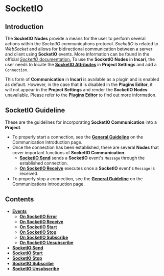 # SocketIO

## Introduction

The **SocketIO** **Nodes** provide a means for the user to perform several actions within the *SocketIO* communications protocol. *SocketIO* is related to *WebSocket* and allows for bidirectional communication between a server and client using **SocketIO** events. More information can be found in the official [*SocketIO* documentation.](https://socket.io/docs/v4/) To use the **SocketIO Nodes** in **Incari**, the user needs to locate the [**SocketIO Attributes**](../../../modules/project-settings/socketio.md) in **Project Settings** and add a `Connection`. 

This form of **Communication** in **Incari** is available as a plugin and is enabled as default. However, in the case that it is disabled in the **Plugins Editor**, it will not appear in the **Project Settings** and render the **SocketIO Nodes** unavailable. Please refer to the [**Plugins Editor**](../../../modules/plugins/README.md) to find out more information.

## SocketIO Guideline

These are the guidelines for incorporating **SocketIO Communication** into a **Project**.

* To properly start a connection, see the [**General Guideline**](../README.md#general-guideline) on the Communication Introduction page.
* Once the connection has been established, there are several **Nodes** that cover important functions of **SocketIO Communication**.
  * [**SocketIO Send**](socketiosend.md) sends a **SocketIO** event's `Message` through the established connection. 
  * [**On SocketIO  Receive**](events/onsocketioreceive.md) executes once a **SocketIO** event's `Message` is received.
* To properly stop a connection, see the [**General Guideline**](../README.md#general-guideline) on the Communications Introduction page.



## Contents

* [**Events**](events/)
  * [**On SocketIO Error**](events/onsocketioerror.md)
  * [**On SocketIO Receive**](events/onsocketioreceive.md)
  * [**On SocketIO Start**](events/onsocketiostart.md)
  * [**On SocketIO Stop**](events/onsocketiounsubscribe.md)
  * [**On SocketIO Subscribe**](events/onsocketiosubscribe.md)
  * [**On SocketIO Unsubscribe**](events/onsocketiounsubscribe.md)
* [**SocketIO Send**](socketiosend.md)
* [**SocketIO Start**](socketiostart.md)
* [**SocketIO Stop**](socketiostop.md)
* [**SocketIO Subscribe**](socketiosubscribe.md)
* [**SocketIO Unsubscribe**](socketiounsubscribe.md)
